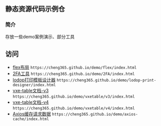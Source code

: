 ## 静态资源代码示例仓

### 简介

存放一些demo案例演示、部分工具

## 访问
- [flex布局](https://cheng365.github.io/demo/flex/index.html) `https://cheng365.github.io/demo/flex/index.html`
- [2FA工具](https://cheng365.github.io/demo/2FA/index.html) `https://cheng365.github.io/demo/2FA/index.html`
- [lodop打印模板设计器](https://cheng365.github.io/demo/lodop-print-designer/index.html) `https://cheng365.github.io/demo/lodop-print-designer/index.html`
- [vxe-table文档-v3](https://cheng365.github.io/demo/vxetable/v3/index.html) `https://cheng365.github.io/demo/vxetable/v3/index.html`
- [vxe-table文档-v4](https://cheng365.github.io/demo/vxetable/v4/index.html) `https://cheng365.github.io/demo/vxetable/v4/index.html`
- [Axios缓存请求数据](https://cheng365.github.io/demo/axios-cache/index.html) `https://cheng365.github.io/demo/axios-cache/index.html`
